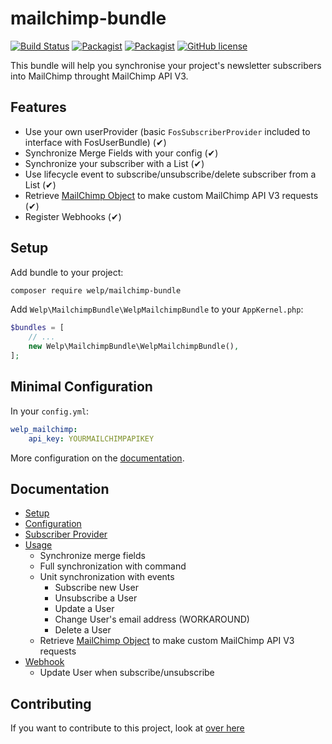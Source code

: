 # mailchimp-bundle

[![Build Status](https://travis-ci.org/welpdev/mailchimp-bundle.svg?branch=master)](https://travis-ci.org/welpdev/mailchimp-bundle)
[![Packagist](https://img.shields.io/packagist/v/welp/mailchimp-bundle.svg)](https://packagist.org/packages/welp/mailchimp-bundle)
[![Packagist](https://img.shields.io/packagist/dt/welp/mailchimp-bundle.svg)](https://packagist.org/packages/welp/mailchimp-bundle)
[![GitHub license](https://img.shields.io/badge/license-MIT-blue.svg)](https://raw.githubusercontent.com/welpdev/mailchimp-bundle/master/LICENSE.md)

This bundle will help you synchronise your project's newsletter subscribers into MailChimp throught MailChimp API V3.

## Features

* Use your own userProvider (basic `FosSubscriberProvider` included to interface with FosUserBundle) (✔)
* Synchronize Merge Fields with your config (✔)
* Synchronize your subscriber with a List (✔)
* Use lifecycle event to subscribe/unsubscribe/delete subscriber from a List (✔)
* Retrieve [MailChimp Object](https://github.com/drewm/mailchimp-api) to make custom MailChimp API V3 requests (✔)
* Register Webhooks (✔)

## Setup

Add bundle to your project:

```bash
composer require welp/mailchimp-bundle
```

Add `Welp\MailchimpBundle\WelpMailchimpBundle` to your `AppKernel.php`:

```php
$bundles = [
    // ...
    new Welp\MailchimpBundle\WelpMailchimpBundle(),
];
```

## Minimal Configuration

In your `config.yml`:

```yaml
welp_mailchimp:
    api_key: YOURMAILCHIMPAPIKEY
```

More configuration on the [documentation](src/Resources/doc/configuration.md).

## Documentation

* [Setup](src/Resources/doc/setup.md)
* [Configuration](src/Resources/doc/configuration.md)
* [Subscriber Provider](src/Resources/doc/subscriber-provider.md)
* [Usage](src/Resources/doc/usage.md)
    * Synchronize merge fields
    * Full synchronization with command
    * Unit synchronization with events
        * Subscribe new User
        * Unsubscribe a User
        * Update a User
        * Change User's email address (WORKAROUND)
        * Delete a User
    * Retrieve [MailChimp Object](https://github.com/drewm/mailchimp-api) to make custom MailChimp API V3 requests
* [Webhook](src/Resources/doc/webhook.md)
    * Update User when subscribe/unsubscribe

## Contributing

If you want to contribute to this project, look at [over here](CONTRIBUTING.md)
